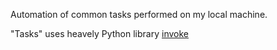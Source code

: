 Automation of common tasks performed on my local machine.

"Tasks" uses heavely Python library [invoke](http://www.pyinvoke.org/)
